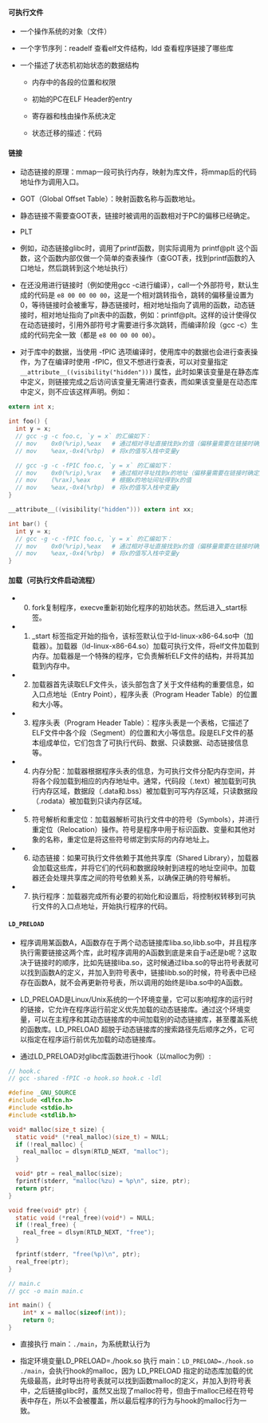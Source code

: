 #### 可执行文件

- 一个操作系统的对象（文件）

- 一个字节序列：readelf 查看elf文件结构，ldd 查看程序链接了哪些库

- 一个描述了状态机初始状态的数据结构

  - 内存中的各段的位置和权限

  - 初始的PC在ELF Header的entry

  - 寄存器和栈由操作系统决定

  - 状态迁移的描述：代码

#### 链接

- 动态链接的原理：mmap一段可执行内存，映射为库文件，将mmap后的代码地址作为调用入口。

- GOT（Global Offset Table）：映射函数名称与函数地址。

- 静态链接不需要查GOT表，链接时被调用的函数相对于PC的偏移已经确定。

- PLT

- 例如，动态链接glibc时，调用了printf函数，则实际调用为 printf@plt 这个函数，这个函数内部仅做一个简单的查表操作（查GOT表，找到printf函数的入口地址，然后跳转到这个地址执行）

- 在还没用进行链接时（例如使用gcc -c进行编译），call一个外部符号，默认生成的代码是 `e8 00 00 00 00`，这是一个相对跳转指令，跳转的偏移量设置为0，等待链接时会被重写，静态链接时，相对地址指向了调用的函数，动态链接时，相对地址指向了plt表中的函数，例如：printf@plt。这样的设计使得仅在动态链接时，引用外部符号才需要进行多次跳转，而编译阶段（gcc -c）生成的代码完全一致（都是 `e8 00 00 00 00`）。

- 对于库中的数据，当使用 -fPIC 选项编译时，使用库中的数据也会进行查表操作，为了在编译时使用 -fPIC，但又不想进行查表，可以对变量指定 `__attribute__((visibility("hidden")))` 属性，此时如果该变量是在静态库中定义，则链接完成之后访问该变量无需进行查表，而如果该变量是在动态库中定义，则不应该这样声明。例如：

```c
extern int x;

int foo() { 
  int y = x;
  // gcc -g -c foo.c, `y = x` 的汇编如下：
  // mov    0x0(%rip),%eax   # 通过相对寻址直接找到x的值（偏移量需要在链接时确定）
  // mov    %eax,-0x4(%rbp)  # 将x的值写入栈中变量y

  // gcc -g -c -fPIC foo.c, `y = x` 的汇编如下：
  // mov    0x0(%rip),%rax   # 通过相对寻址找到x的地址（偏移量需要在链接时确定）
  // mov    (%rax),%eax      # 根据x的地址间址得到x的值
  // mov    %eax,-0x4(%rbp)  # 将x的值写入栈中变量y
}

__attribute__((visibility("hidden"))) extern int xx;

int bar() {
  int y = x;
  // gcc -g -c -fPIC foo.c, `y = x` 的汇编如下：
  // mov    0x0(%rip),%eax   # 通过相对寻址直接找到x的值（偏移量需要在链接时确定）
  // mov    %eax,-0x4(%rbp)  # 将x的值写入栈中变量y
}
```

#### 加载（可执行文件启动流程）

- 0. fork复制程序，execve重新初始化程序的初始状态。然后进入_start标签。

- 1. _start 标签指定开始的指令，该标签默认位于ld-linux-x86-64.so中（加载器）。加载器（ld-linux-x86-64.so）加载可执行文件，将elf文件加载到内存。加载器是一个特殊的程序，它负责解析ELF文件的结构，并将其加载到内存中。

- 2. 加载器首先读取ELF文件头，该头部包含了关于文件结构的重要信息，如入口点地址（Entry Point），程序头表（Program Header Table）的位置和大小等。

- 3. 程序头表（Program Header Table）：程序头表是一个表格，它描述了ELF文件中各个段（Segment）的位置和大小等信息。段是ELF文件的基本组成单位，它们包含了可执行代码、数据、只读数据、动态链接信息等。

- 4. 内存分配：加载器根据程序头表的信息，为可执行文件分配内存空间，并将各个段加载到相应的内存地址中。通常，代码段（.text）被加载到可执行内存区域，数据段（.data和.bss）被加载到可写内存区域，只读数据段（.rodata）被加载到只读内存区域。

- 5. 符号解析和重定位：加载器解析可执行文件中的符号（Symbols），并进行重定位（Relocation）操作。符号是程序中用于标识函数、变量和其他对象的名称，重定位是将这些符号绑定到实际的内存地址上。

- 6. 动态链接：如果可执行文件依赖于其他共享库（Shared Library），加载器会加载这些库，并将它们的代码和数据段映射到进程的地址空间中。加载器还会处理共享库之间的符号依赖关系，以确保正确的符号解析。

- 7. 执行程序：加载器完成所有必要的初始化和设置后，将控制权转移到可执行文件的入口点地址，开始执行程序的代码。


#### `LD_PRELOAD`

- 程序调用某函数A，A函数存在于两个动态链接库liba.so,libb.so中，并且程序执行需要链接这两个库，此时程序调用的A函数到底是来自于a还是b呢？这取决于链接时的顺序，比如先链接liba.so，这时候通过liba.so的导出符号表就可以找到函数A的定义，并加入到符号表中，链接libb.so的时候，符号表中已经存在函数A，就不会再更新符号表，所以调用的始终是liba.so中的A函数。

- LD_PRELOAD是Linux/Unix系统的一个环境变量，它可以影响程序的运行时的链接，它允许在程序运行前定义优先加载的动态链接库。通过这个环境变量，可以在主程序和其动态链接库的中间加载别的动态链接库，甚至覆盖系统的函数库。LD_PRELOAD 超脱于动态链接库的搜索路径先后顺序之外，它可以指定在程序运行前优先加载的动态链接库。

- 通过LD_PRELOAD对glibc库函数进行hook（以malloc为例）:

```c
// hook.c
// gcc -shared -fPIC -o hook.so hook.c -ldl

#define _GNU_SOURCE
#include <dlfcn.h>
#include <stdio.h>
#include <stdlib.h>

void* malloc(size_t size) {
  static void* (*real_malloc)(size_t) = NULL;
  if (!real_malloc) {
    real_malloc = dlsym(RTLD_NEXT, "malloc");
  }

  void* ptr = real_malloc(size);
  fprintf(stderr, "malloc(%zu) = %p\n", size, ptr);
  return ptr;
}

void free(void* ptr) {
  static void (*real_free)(void*) = NULL;
  if (!real_free) {
    real_free = dlsym(RTLD_NEXT, "free");
  }

  fprintf(stderr, "free(%p)\n", ptr);
  real_free(ptr);
}
```

```c
// main.c
// gcc -o main main.c

int main() {
    int* x = malloc(sizeof(int));
    return 0;
}
```

  - 直接执行 main：`./main`，为系统默认行为

  - 指定环境变量LD_PRELOAD=./hook.so 执行 main：`LD_PRELOAD=./hook.so ./main`，会执行hook的malloc，因为 LD_PRELOAD 指定的动态库加载的优先级最高，此时导出符号表就可以找到函数malloc的定义，并加入到符号表中，之后链接glibc时，虽然又出现了malloc符号，但由于malloc已经在符号表中存在，所以不会被覆盖，所以最后程序的行为与hook的malloc行为一致。
